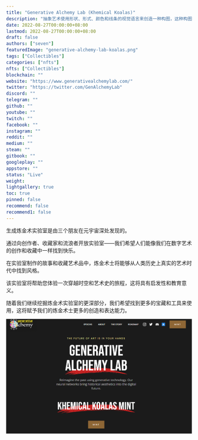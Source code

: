 ```yaml
---
title: "Generative Alchemy Lab (Khemical Koalas)"
description: "抽象艺术使用形状、形式、颜色和线条的视觉语言来创造一种构图，这种构图可能在一定程度上独立于世界上的视觉参考。"
date: 2022-08-27T00:00:00+08:00
lastmod: 2022-08-27T00:00:00+08:00
draft: false
authors: ["seven"]
featuredImage: "generative-alchemy-lab-koalas.png"
tags: ["Collectibles"]
categories: ["nfts"]
nfts: ["Collectibles"]
blockchain: ""
website: "https://www.generativealchemylab.com/"
twitter: "https://twitter.com/GenAlchemyLab"
discord: ""
telegram: ""
github: ""
youtube: ""
twitch: ""
facebook: ""
instagram: ""
reddit: ""
medium: ""
steam: ""
gitbook: ""
googleplay: ""
appstore: ""
status: "Live"
weight: 
lightgallery: true
toc: true
pinned: false
recommend: false
recommend1: false
---
```

生成炼金术实验室是由三个朋友在元宇宙深处发现的。

通过向创作者、收藏家和流浪者开放实验室——我们希望人们能像我们在数字艺术的创作和收藏中一样找到快乐。

在实验室制作的故事和收藏艺术品中，炼金术士将能够从人类历史上真实的艺术时代中找到风格。

该实验室将帮助您体验一次穿越时空和艺术史的旅程，这将具有启发性和教育意义。

随着我们继续挖掘炼金术实验室的更深部分，我们希望找到更多的宝藏和工具来使用，这将赋予我们的炼金术士更多的创造和表达能力。

![nft](1661588217685.png)